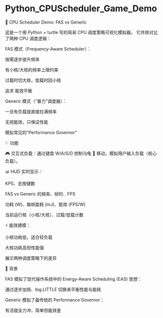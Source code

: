 # Python_CPUScheduler_Game_Demo
🐢 CPU Scheduler Demo: FAS vs Generic

这是一个用 Python + turtle 写的简易 CPU 调度策略可视化模拟器。
它并排对比了两种 CPU 调度逻辑：

  FAS 模式（Frequency-Aware Scheduler）：

  按需逐步提升频率

  有小核/大核的频率上限约束

  过载时切大核，低载时回小核

  追求 能效平衡

Generic 模式（“暴力”调度器）：

  一旦有负载就直接拉满频率

  无视能效，只保证性能

  模拟常见的“Performance Governor”

✨ 功能

🎮 交互式负载：通过键盘 W/A/S/D 控制乌龟 🐢 移动，模拟用户输入负载（核心负载）。

📊 HUD 实时显示：

KPS、总按键数

FAS vs Generic 的频率、帧时、FPS

功耗 (W)、每帧能耗 (mJ)、能效 (FPS/W)

当前运行核（小核/大核）、过载/低载计数

⚡ 能效建模：

小核功耗低，适合轻负载

大核功耗高但性能强

展示两种调度策略下的差异

📖 背景

FAS 模拟了现代操作系统中的 Energy-Aware Scheduling (EAS) 思想：

通过逐步加频、big.LITTLE 切换来平衡性能与能耗

Generic 模拟了最传统的 Performance Governor：

有活就全力冲，简单但能效差
